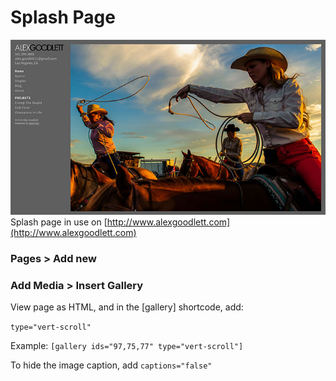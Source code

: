 # Splash Page
![Alex Goodlett splash page example](img/alex-splash.jpg)
Splash page in use on [http://www.alexgoodlett.com](http://www.alexgoodlett.com)

### Pages > Add new
### Add Media > Insert Gallery
View page as HTML, and in the [gallery] shortcode, add:

`type="vert-scroll"`

Example: `[gallery ids="97,75,77" type="vert-scroll"]`

To hide the image caption, add `captions="false"`
